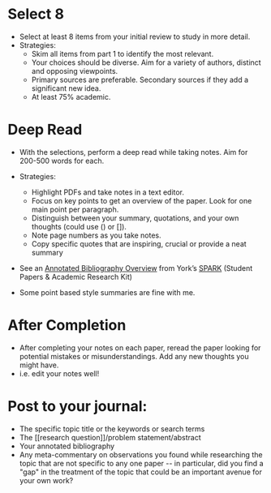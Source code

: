 # Select 8
- Select at least 8 items from your initial review to study in more detail.
- Strategies:
	- Skim all items from part 1 to identify the most relevant.
	- Your choices should be diverse. Aim for a variety of authors, distinct and opposing viewpoints.
	- Primary sources are preferable. Secondary sources if they add a significant new idea.
	- At least 75% academic.

# Deep Read
- With the selections, perform a deep read while taking notes. Aim for 200-500 words for each.
- Strategies:
	- Highlight PDFs and take notes in a text editor.
	- Focus on key points to get an overview of the paper. Look for one main point per paragraph.
	- Distinguish between your summary, quotations, and your own thoughts (could use () or \[\]).
	- Note page numbers as you take notes.
	- Copy specific quotes that are inspiring, crucial or provide a neat summary

- See an [Annotated Bibliography Overview](https://spark.library.yorku.ca/wp-content/themes/glendonits-spark-20151125/resources/Annotated%20Bibliography%20Overview.pdf) from York’s [SPARK](https://spark.library.yorku.ca/) (Student Papers & Academic Research Kit)
- Some point based style summaries are fine with me.

# After Completion
- After completing your notes on each paper, reread the paper looking for potential mistakes or misunderstandings. Add any new thoughts you might have.
- i.e. edit your notes well!

# Post to your journal:
- The specific topic title or the keywords or search terms
- The [[research question]]/problem statement/abstract
- Your annotated bibliography
- Any meta-commentary on observations you found while researching the topic that are not specific to any one paper -- in particular, did you find a "gap" in the treatment of the topic that could be an important avenue for your own work?